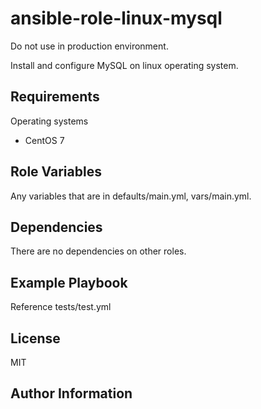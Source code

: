 ansible-role-linux-mysql
=========

Do not use in production environment.

Install and configure MySQL on linux operating system.

Requirements
------------

Operating systems
  - CentOS 7

Role Variables
--------------

Any variables that are in defaults/main.yml, vars/main.yml.

Dependencies
------------

There are no dependencies on other roles.

Example Playbook
----------------

Reference tests/test.yml

License
-------

MIT

Author Information
------------------